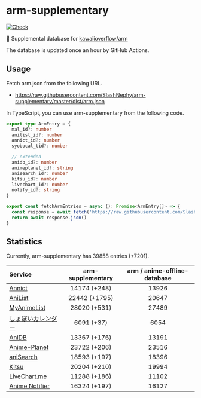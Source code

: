 # arm-supplementary

[![Check](https://github.com/SlashNephy/arm-supplementary/actions/workflows/check-node.yml/badge.svg)](https://github.com/SlashNephy/arm-supplementary/actions/workflows/check-node.yml)

💊 Supplemental database for [kawaiioverflow/arm](https://github.com/kawaiioverflow/arm)

The database is updated once an hour by GitHub Actions.

## Usage

Fetch arm.json from the following URL.

- https://raw.githubusercontent.com/SlashNephy/arm-supplementary/master/dist/arm.json

In TypeScript, you can use arm-supplementary from the following code.

```TypeScript
export type ArmEntry = {
  mal_id?: number
  anilist_id?: number
  annict_id?: number
  syobocal_tid?: number

  // extended
  anidb_id?: number
  animeplanet_id?: string
  anisearch_id?: number
  kitsu_id?: number
  livechart_id?: number
  notify_id?: string
}

export const fetchArmEntries = async (): Promise<ArmEntry[]> => {
  const response = await fetch('https://raw.githubusercontent.com/SlashNephy/arm-supplementary/master/dist/arm.json')
  return await response.json()
}
```

## Statistics

Currently, arm-supplementary has 39858 entries (+7201).

| Service                                     | arm-supplementary | arm / anime-offline-database |
| :------------------------------------------ | :---------------: | :--------------------------: |
| [Annict](https://annict.com)                |   14174 (+248)    |            13926             |
| [AniList](https://anilist.co)               |   22442 (+1795)   |            20647             |
| [MyAnimeList](https://myanimelist.net)      |   28020 (+531)    |            27489             |
| [しょぼいカレンダー](https://cal.syoboi.jp) |    6091 (+37)     |             6054             |
| [AniDB](https://anidb.net)                  |   13367 (+176)    |            13191             |
| [Anime-Planet](https://anime-planet.com)    |   23722 (+206)    |            23516             |
| [aniSearch](https://anisearch.com)          |   18593 (+197)    |            18396             |
| [Kitsu](https://kitsu.io)                   |   20204 (+210)    |            19994             |
| [LiveChart.me](https://livechart.me)        |   11288 (+186)    |            11102             |
| [Anime Notifier](https://notify.moe)        |   16324 (+197)    |            16127             |

